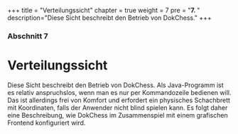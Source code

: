 +++
title = "Verteilungssicht"
chapter = true
weight = 7
pre = "<b>7. </b>"
description="Diese Sicht beschreibt den Betrieb von DokChess."
+++

### Abschnitt 7

# Verteilungssicht

Diese Sicht beschreibt den Betrieb von DokChess.
Als Java-Programm ist es relativ anspruchslos, wenn man es nur per Kommandozeile bedienen will.
Das ist allerdings frei von Komfort und erfordert ein physisches Schachbrett mit Koordinaten, falls der Anwender nicht blind spielen kann.
Es folgt daher eine Beschreibung, wie DokChess im Zusammenspiel mit einem grafischen Frontend konfiguriert wird.
